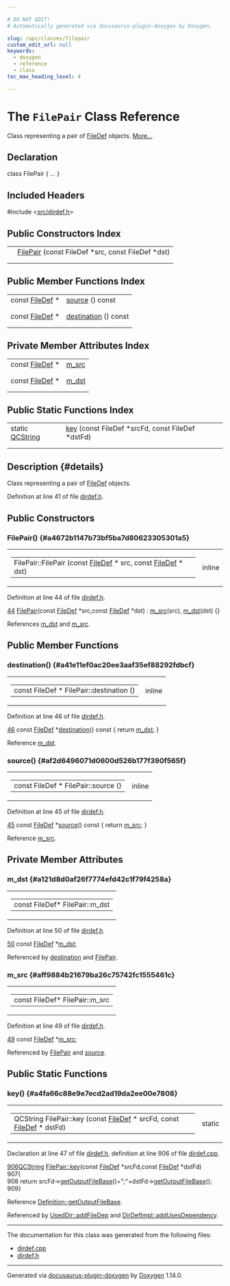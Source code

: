```yaml
---

# DO NOT EDIT!
# Automatically generated via docusaurus-plugin-doxygen by Doxygen.

slug: /api/classes/filepair
custom_edit_url: null
keywords:
  - doxygen
  - reference
  - class
toc_max_heading_level: 4

---
```


<div class="doxyPage">

# The `FilePair` Class Reference

Class representing a pair of <a href="/web-doxygen/docs/api/classes/filedef">FileDef</a> objects. <a href="#details">More...</a>

## Declaration

<div class="doxyDeclaration">
class FilePair { ... }
</div>

## Included Headers

<div class="doxyIncludesList">#include &lt;<a href="/web-doxygen/docs/api/files/src/dirdef-h">src/dirdef.h</a>&gt;
</div>

## Public Constructors Index

<table class="doxyMembersIndex">

<tr class="doxyMemberIndexItem">
<td class="doxyMemberIndexItemType" align="left" valign="top"></td>
<td class="doxyMemberIndexItemName" align="left" valign="top"><a href="#a4672b1147b73bf5ba7d80623305301a5">FilePair</a> (const FileDef *src, const FileDef *dst)</td>
</tr>
<tr class="doxyMemberIndexDescription">
<td class="doxyMemberIndexDescriptionLeft"></td>
<td class="doxyMemberIndexDescriptionRight">
</td>
</tr>
<tr class="doxyMemberIndexSeparator">
<td class="doxyMemberIndexSeparator" colspan="2"></td>
</tr>

</table>

## Public Member Functions Index

<table class="doxyMembersIndex">

<tr class="doxyMemberIndexItem">
<td class="doxyMemberIndexItemType" align="left" valign="top">const <a href="/web-doxygen/docs/api/classes/filedef">FileDef</a> *</td>
<td class="doxyMemberIndexItemName" align="left" valign="top"><a href="#af2d6496071d0600d526b177f390f565f">source</a> () const</td>
</tr>
<tr class="doxyMemberIndexDescription">
<td class="doxyMemberIndexDescriptionLeft"></td>
<td class="doxyMemberIndexDescriptionRight">
</td>
</tr>
<tr class="doxyMemberIndexSeparator">
<td class="doxyMemberIndexSeparator" colspan="2"></td>
</tr>

<tr class="doxyMemberIndexItem">
<td class="doxyMemberIndexItemType" align="left" valign="top">const <a href="/web-doxygen/docs/api/classes/filedef">FileDef</a> *</td>
<td class="doxyMemberIndexItemName" align="left" valign="top"><a href="#a41e11ef0ac20ee3aaf35ef88292fdbcf">destination</a> () const</td>
</tr>
<tr class="doxyMemberIndexDescription">
<td class="doxyMemberIndexDescriptionLeft"></td>
<td class="doxyMemberIndexDescriptionRight">
</td>
</tr>
<tr class="doxyMemberIndexSeparator">
<td class="doxyMemberIndexSeparator" colspan="2"></td>
</tr>

</table>

## Private Member Attributes Index

<table class="doxyMembersIndex">

<tr class="doxyMemberIndexItem">
<td class="doxyMemberIndexItemType" align="left" valign="top">const <a href="/web-doxygen/docs/api/classes/filedef">FileDef</a> *</td>
<td class="doxyMemberIndexItemName" align="left" valign="top"><a href="#aff9884b21679ba26c75742fc1555461c">m_src</a></td>
</tr>
<tr class="doxyMemberIndexDescription">
<td class="doxyMemberIndexDescriptionLeft"></td>
<td class="doxyMemberIndexDescriptionRight">
</td>
</tr>
<tr class="doxyMemberIndexSeparator">
<td class="doxyMemberIndexSeparator" colspan="2"></td>
</tr>

<tr class="doxyMemberIndexItem">
<td class="doxyMemberIndexItemType" align="left" valign="top">const <a href="/web-doxygen/docs/api/classes/filedef">FileDef</a> *</td>
<td class="doxyMemberIndexItemName" align="left" valign="top"><a href="#a121d8d0af26f7774efd42c1f79f4258a">m_dst</a></td>
</tr>
<tr class="doxyMemberIndexDescription">
<td class="doxyMemberIndexDescriptionLeft"></td>
<td class="doxyMemberIndexDescriptionRight">
</td>
</tr>
<tr class="doxyMemberIndexSeparator">
<td class="doxyMemberIndexSeparator" colspan="2"></td>
</tr>

</table>

## Public Static Functions Index

<table class="doxyMembersIndex">

<tr class="doxyMemberIndexItem">
<td class="doxyMemberIndexItemType" align="left" valign="top">static <a href="/web-doxygen/docs/api/classes/qcstring">QCString</a></td>
<td class="doxyMemberIndexItemName" align="left" valign="top"><a href="#a4fa66c88e9e7ecd2ad19da2ee00e7808">key</a> (const FileDef *srcFd, const FileDef *dstFd)</td>
</tr>
<tr class="doxyMemberIndexDescription">
<td class="doxyMemberIndexDescriptionLeft"></td>
<td class="doxyMemberIndexDescriptionRight">
</td>
</tr>
<tr class="doxyMemberIndexSeparator">
<td class="doxyMemberIndexSeparator" colspan="2"></td>
</tr>

</table>

## Description {#details}

Class representing a pair of <a href="/web-doxygen/docs/api/classes/filedef">FileDef</a> objects.

Definition at line 41 of file <a href="/web-doxygen/docs/api/files/src/dirdef-h">dirdef.h</a>.

<div class="doxySectionDef">

## Public Constructors

### FilePair() {#a4672b1147b73bf5ba7d80623305301a5}

<div class="doxyMemberItem">
<div class="doxyMemberProto">
<table class="doxyMemberLabels">
<tr class="doxyMemberLabels">
<td class="doxyMemberLabelsLeft">
<table class="doxyMemberName">
<tr>
<td class="doxyMemberName">FilePair::FilePair (const <a href="/web-doxygen/docs/api/classes/filedef">FileDef</a> * src, const <a href="/web-doxygen/docs/api/classes/filedef">FileDef</a> * dst)</td>
</tr>
</table>
</td>
<td class="doxyMemberLabelsRight">
<span class="doxyMemberLabels">
<span class="doxyMemberLabel inline">inline</span>
</span>
</td>
</tr>
</table>
</div>
<div class="doxyMemberDoc">



Definition at line 44 of file <a href="/web-doxygen/docs/api/files/src/dirdef-h">dirdef.h</a>.

<div class="doxyProgramListing">

<div class="doxyCodeLine"><span class="doxyLineNumber"><a href="#a4672b1147b73bf5ba7d80623305301a5">44</a></span><span class="doxyLineContent"><span class="doxyHighlight">    <a href="#a4672b1147b73bf5ba7d80623305301a5">FilePair</a>(</span><span class="doxyHighlightKeyword">const</span><span class="doxyHighlight"> <a href="/web-doxygen/docs/api/classes/filedef">FileDef</a> *src,</span><span class="doxyHighlightKeyword">const</span><span class="doxyHighlight"> <a href="/web-doxygen/docs/api/classes/filedef">FileDef</a> *dst) : <a href="#aff9884b21679ba26c75742fc1555461c">m_src</a>(src), <a href="#a121d8d0af26f7774efd42c1f79f4258a">m_dst</a>(dst) {}</span></span></div>

</div>


References <a href="#a121d8d0af26f7774efd42c1f79f4258a">m\_dst</a> and <a href="#aff9884b21679ba26c75742fc1555461c">m\_src</a>.
</div>
</div>

</div>

<div class="doxySectionDef">

## Public Member Functions

### destination() {#a41e11ef0ac20ee3aaf35ef88292fdbcf}

<div class="doxyMemberItem">
<div class="doxyMemberProto">
<table class="doxyMemberLabels">
<tr class="doxyMemberLabels">
<td class="doxyMemberLabelsLeft">
<table class="doxyMemberName">
<tr>
<td class="doxyMemberName">const FileDef * FilePair::destination ()</td>
</tr>
</table>
</td>
<td class="doxyMemberLabelsRight">
<span class="doxyMemberLabels">
<span class="doxyMemberLabel inline">inline</span>
</span>
</td>
</tr>
</table>
</div>
<div class="doxyMemberDoc">



Definition at line 46 of file <a href="/web-doxygen/docs/api/files/src/dirdef-h">dirdef.h</a>.

<div class="doxyProgramListing">

<div class="doxyCodeLine"><span class="doxyLineNumber"><a href="#a41e11ef0ac20ee3aaf35ef88292fdbcf">46</a></span><span class="doxyLineContent"><span class="doxyHighlight">    </span><span class="doxyHighlightKeyword">const</span><span class="doxyHighlight"> <a href="/web-doxygen/docs/api/classes/filedef">FileDef</a> *<a href="#a41e11ef0ac20ee3aaf35ef88292fdbcf">destination</a>()</span><span class="doxyHighlightKeyword"> const </span><span class="doxyHighlight">{ </span><span class="doxyHighlightKeywordFlow">return</span><span class="doxyHighlight"> <a href="#a121d8d0af26f7774efd42c1f79f4258a">m_dst</a>; }</span></span></div>

</div>


Reference <a href="#a121d8d0af26f7774efd42c1f79f4258a">m\_dst</a>.
</div>
</div>

### source() {#af2d6496071d0600d526b177f390f565f}

<div class="doxyMemberItem">
<div class="doxyMemberProto">
<table class="doxyMemberLabels">
<tr class="doxyMemberLabels">
<td class="doxyMemberLabelsLeft">
<table class="doxyMemberName">
<tr>
<td class="doxyMemberName">const FileDef * FilePair::source ()</td>
</tr>
</table>
</td>
<td class="doxyMemberLabelsRight">
<span class="doxyMemberLabels">
<span class="doxyMemberLabel inline">inline</span>
</span>
</td>
</tr>
</table>
</div>
<div class="doxyMemberDoc">



Definition at line 45 of file <a href="/web-doxygen/docs/api/files/src/dirdef-h">dirdef.h</a>.

<div class="doxyProgramListing">

<div class="doxyCodeLine"><span class="doxyLineNumber"><a href="#af2d6496071d0600d526b177f390f565f">45</a></span><span class="doxyLineContent"><span class="doxyHighlight">    </span><span class="doxyHighlightKeyword">const</span><span class="doxyHighlight"> <a href="/web-doxygen/docs/api/classes/filedef">FileDef</a> *<a href="#af2d6496071d0600d526b177f390f565f">source</a>()</span><span class="doxyHighlightKeyword"> const </span><span class="doxyHighlight">{ </span><span class="doxyHighlightKeywordFlow">return</span><span class="doxyHighlight"> <a href="#aff9884b21679ba26c75742fc1555461c">m_src</a>; }</span></span></div>

</div>


Reference <a href="#aff9884b21679ba26c75742fc1555461c">m\_src</a>.
</div>
</div>

</div>

<div class="doxySectionDef">

## Private Member Attributes

### m\_dst {#a121d8d0af26f7774efd42c1f79f4258a}

<div class="doxyMemberItem">
<div class="doxyMemberProto">
<table class="doxyMemberLabels">
<tr class="doxyMemberLabels">
<td class="doxyMemberLabelsLeft">
<table class="doxyMemberName">
<tr>
<td class="doxyMemberName">const FileDef* FilePair::m_dst</td>
</tr>
</table>
</td>
</tr>
</table>
</div>
<div class="doxyMemberDoc">



Definition at line 50 of file <a href="/web-doxygen/docs/api/files/src/dirdef-h">dirdef.h</a>.

<div class="doxyProgramListing">

<div class="doxyCodeLine"><span class="doxyLineNumber"><a href="#a121d8d0af26f7774efd42c1f79f4258a">50</a></span><span class="doxyLineContent"><span class="doxyHighlight">    </span><span class="doxyHighlightKeyword">const</span><span class="doxyHighlight"> <a href="/web-doxygen/docs/api/classes/filedef">FileDef</a> *<a href="#a121d8d0af26f7774efd42c1f79f4258a">m_dst</a>;</span></span></div>

</div>


Referenced by <a href="#a41e11ef0ac20ee3aaf35ef88292fdbcf">destination</a> and <a href="#a4672b1147b73bf5ba7d80623305301a5">FilePair</a>.
</div>
</div>

### m\_src {#aff9884b21679ba26c75742fc1555461c}

<div class="doxyMemberItem">
<div class="doxyMemberProto">
<table class="doxyMemberLabels">
<tr class="doxyMemberLabels">
<td class="doxyMemberLabelsLeft">
<table class="doxyMemberName">
<tr>
<td class="doxyMemberName">const FileDef* FilePair::m_src</td>
</tr>
</table>
</td>
</tr>
</table>
</div>
<div class="doxyMemberDoc">



Definition at line 49 of file <a href="/web-doxygen/docs/api/files/src/dirdef-h">dirdef.h</a>.

<div class="doxyProgramListing">

<div class="doxyCodeLine"><span class="doxyLineNumber"><a href="#aff9884b21679ba26c75742fc1555461c">49</a></span><span class="doxyLineContent"><span class="doxyHighlight">    </span><span class="doxyHighlightKeyword">const</span><span class="doxyHighlight"> <a href="/web-doxygen/docs/api/classes/filedef">FileDef</a> *<a href="#aff9884b21679ba26c75742fc1555461c">m_src</a>;</span></span></div>

</div>


Referenced by <a href="#a4672b1147b73bf5ba7d80623305301a5">FilePair</a> and <a href="#af2d6496071d0600d526b177f390f565f">source</a>.
</div>
</div>

</div>

<div class="doxySectionDef">

## Public Static Functions

### key() {#a4fa66c88e9e7ecd2ad19da2ee00e7808}

<div class="doxyMemberItem">
<div class="doxyMemberProto">
<table class="doxyMemberLabels">
<tr class="doxyMemberLabels">
<td class="doxyMemberLabelsLeft">
<table class="doxyMemberName">
<tr>
<td class="doxyMemberName">QCString FilePair::key (const <a href="/web-doxygen/docs/api/classes/filedef">FileDef</a> * srcFd, const <a href="/web-doxygen/docs/api/classes/filedef">FileDef</a> * dstFd)</td>
</tr>
</table>
</td>
<td class="doxyMemberLabelsRight">
<span class="doxyMemberLabels">
<span class="doxyMemberLabel static">static</span>
</span>
</td>
</tr>
</table>
</div>
<div class="doxyMemberDoc">



Declaration at line 47 of file <a href="/web-doxygen/docs/api/files/src/dirdef-h">dirdef.h</a>, definition at line 906 of file <a href="/web-doxygen/docs/api/files/src/dirdef-cpp">dirdef.cpp</a>.

<div class="doxyProgramListing">

<div class="doxyCodeLine"><span class="doxyLineNumber"><a href="#a4fa66c88e9e7ecd2ad19da2ee00e7808">906</a></span><span class="doxyLineContent"><span class="doxyHighlight"><a href="/web-doxygen/docs/api/classes/qcstring">QCString</a> <a href="#a4fa66c88e9e7ecd2ad19da2ee00e7808">FilePair::key</a>(</span><span class="doxyHighlightKeyword">const</span><span class="doxyHighlight"> <a href="/web-doxygen/docs/api/classes/filedef">FileDef</a> *srcFd,</span><span class="doxyHighlightKeyword">const</span><span class="doxyHighlight"> <a href="/web-doxygen/docs/api/classes/filedef">FileDef</a> *dstFd)</span></span></div>
<div class="doxyCodeLine"><span class="doxyLineNumber">907</span><span class="doxyLineContent"><span class="doxyHighlight">{</span></span></div>
<div class="doxyCodeLine"><span class="doxyLineNumber">908</span><span class="doxyLineContent"><span class="doxyHighlight">  </span><span class="doxyHighlightKeywordFlow">return</span><span class="doxyHighlight"> srcFd-&gt;<a href="/web-doxygen/docs/api/classes/definition/#acabecdc6bfda2015811eed5f3436322d">getOutputFileBase</a>()+</span><span class="doxyHighlightStringLiteral">";"</span><span class="doxyHighlight">+dstFd-&gt;<a href="/web-doxygen/docs/api/classes/definition/#acabecdc6bfda2015811eed5f3436322d">getOutputFileBase</a>();</span></span></div>
<div class="doxyCodeLine"><span class="doxyLineNumber">909</span><span class="doxyLineContent"><span class="doxyHighlight">}</span></span></div>

</div>


Reference <a href="/web-doxygen/docs/api/classes/definition/#acabecdc6bfda2015811eed5f3436322d">Definition::getOutputFileBase</a>.

Referenced by <a href="/web-doxygen/docs/api/classes/useddir/#a9944cb27f5ddd2a96b8f0c49bd744e49">UsedDir::addFileDep</a> and <a href="/web-doxygen/docs/api/classes/dirdefimpl/#aa70e810938568bc5b8825cfb9e367dd4">DirDefImpl::addUsesDependency</a>.
</div>
</div>

</div>

<hr/>

The documentation for this class was generated from the following files:

<ul>
<li><a href="/web-doxygen/docs/api/files/src/dirdef-cpp">dirdef.cpp</a></li>
<li><a href="/web-doxygen/docs/api/files/src/dirdef-h">dirdef.h</a></li>
</ul>

<hr/>

<p class="doxyGeneratedBy">Generated via <a href="https://github.com/xpack/docusaurus-plugin-doxygen">docusaurus-plugin-doxygen</a> by <a href="https://www.doxygen.nl">Doxygen</a> 1.14.0.</p>

</div>

